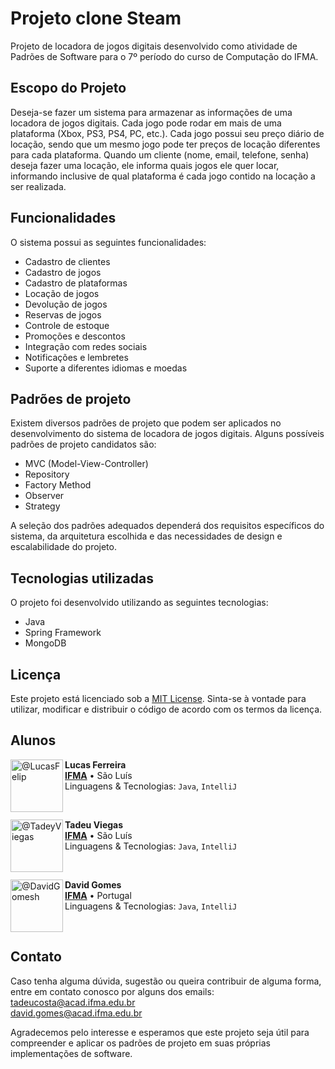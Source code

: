 # Projeto clone Steam

Projeto de locadora de jogos digitais desenvolvido como atividade de Padrões de Software para o 7º período do curso de Computação do IFMA.

## Escopo do Projeto

Deseja-se fazer um sistema para armazenar as informações de uma locadora de jogos digitais. Cada jogo pode rodar em mais de uma plataforma (Xbox, PS3, PS4, PC, etc.). Cada jogo possui seu preço diário de locação, sendo que um mesmo jogo pode ter preços de locação diferentes para cada plataforma. Quando um cliente (nome, email, telefone, senha) deseja fazer uma locação, ele informa quais jogos ele quer locar, informando inclusive de qual plataforma é cada jogo contido na locação a ser realizada.

## Funcionalidades

O sistema possui as seguintes funcionalidades:

- Cadastro de clientes
- Cadastro de jogos
- Cadastro de plataformas
- Locação de jogos
- Devolução de jogos
- Reservas de jogos
- Controle de estoque
- Promoções e descontos
- Integração com redes sociais
- Notificações e lembretes
- Suporte a diferentes idiomas e moedas

## Padrões de projeto

Existem diversos padrões de projeto que podem ser aplicados no desenvolvimento do sistema de locadora de jogos digitais. Alguns possíveis padrões de projeto candidatos são:

- MVC (Model-View-Controller)
- Repository
- Factory Method
- Observer
- Strategy

A seleção dos padrões adequados dependerá dos requisitos específicos do sistema, da arquitetura escolhida e das necessidades de design e escalabilidade do projeto.

## Tecnologias utilizadas

O projeto foi desenvolvido utilizando as seguintes tecnologias:

- Java
- Spring Framework
- MongoDB

## Licença

Este projeto está licenciado sob a <a href="https://opensource.org/licenses/MIT" target="_new">MIT License</a>. Sinta-se à vontade para utilizar, modificar e distribuir o código de acordo com os termos da licença.

## Alunos
[<img align="left" height="84px" width="84px" alt="@LucasFelip" src="https://avatars.githubusercontent.com/LucasFelip?size=64">](https://github.com/LucasFelip)
**Lucas Ferreira** \
[**IFMA**](https://portal.ifma.edu.br/inicio/) • São Luís \
Linguagens & Tecnologias: `Java`, `IntelliJ`

<br>

[<img align="left" height="84px" width="84px" alt="@TadeyViegas" src="https://avatars.githubusercontent.com/TadeuViegas?size=64">](https://github.com/TadeuViegas)
**Tadeu Viegas** \
[**IFMA**](https://portal.ifma.edu.br/inicio/) • São Luís \
Linguagens & Tecnologias: `Java`, `IntelliJ`

<br>

[<img align="left" height="84px" width="84px" alt="@DavidGomesh" src="https://avatars.githubusercontent.com/DavidGomesh?size=64">](https://github.com/DavidGomesh)
**David Gomes** \
[**IFMA**](https://portal.ifma.edu.br/inicio/) • Portugal \
Linguagens & Tecnologias: `Java`, `IntelliJ`

<br>

## Contato
Caso tenha alguma dúvida, sugestão ou queira contribuir de alguma forma, entre em contato conosco por alguns dos emails: <br>
tadeucosta@acad.ifma.edu.br <br>
david.gomes@acad.ifma.edu.br

Agradecemos pelo interesse e esperamos que este projeto seja útil para compreender e aplicar os padrões de projeto em suas próprias implementações de software.